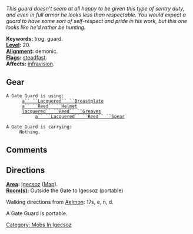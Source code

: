 *This guard doesn't seem at all happy to be given this type of sentry
duty, and even in full armor he looks less than respectable. You would
expect a guard to have some sort of self-respect and pride in his work,
but this one looks like he'd rather be hunting.*

**Keywords:** trog, guard.  
**[Level](Level.md "wikilink"):** 20.  
**[Alignment](Alignment.md "wikilink"):** demonic.  
**[Flags](:Category:_Mob_Types.md "wikilink"):**
[steadfast](Sentinel_Mobs.md "wikilink").  
**Affects:** [infravision](Infravision.md "wikilink").  

## Gear

`A Gate Guard is using:`  
<worn on body>`      `[`a`` ``Lacquered`` ``Breastplate`](Lacquered_Breastplate.md "wikilink")  
<worn on head>`      `[`a`` ``Reed`` ``Helmet`](Reed_Helmet.md "wikilink")  
<worn on legs>`      `[`lacquered`` ``Reed`` ``Greaves`](Lacquered_Reed_Greaves.md "wikilink")  
<wielded>`           `[`a`` ``Lacquered`` ``Reed`` ``Spear`](Lacquered_Reed_Spear.md "wikilink")

`A Gate Guard is carrying:`  
`     Nothing.`

## Comments

## Directions

**[Area](:Category:_Areas.md "wikilink"):**
[Igecsoz](:Category:_Igecsoz.md "wikilink")
([Map](Igecsoz_Map.md "wikilink")).  
**[Room(s)](:Category:_Rooms.md "wikilink"):** Outside the Gate to
Igecsoz (portable)

Walking directions from [Aelmon](Aelmon "wikilink"): 17s, e, n, d.

A Gate Guard is portable.  

[Category: Mobs In Igecsoz](Category:_Mobs_In_Igecsoz "wikilink")
